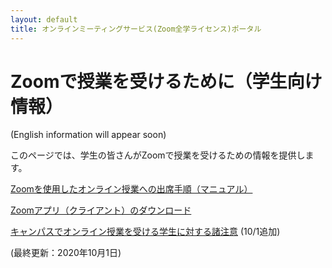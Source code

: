 ```yaml
---
layout: default
title: オンラインミーティングサービス(Zoom全学ライセンス)ポータル 
---
```

# Zoomで授業を受けるために（学生向け情報）
(English information will appear soon)

このページでは、学生の皆さんがZoomで授業を受けるための情報を提供します。

[Zoomを使用したオンライン授業への出席手順（マニュアル）](zoom-student-howto.pdf)

[Zoomアプリ（クライアント）のダウンロード](https://zoom.us/download#client_4meeting)

[キャンパスでオンライン授業を受ける学生に対する諸注意](online-lecture-oncampus.pdf) (10/1追加) 



(最終更新：2020年10月1日)
